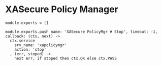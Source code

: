 

# XASecure Policy Manager

    module.exports = []

    module.exports.push name: 'XASecure PolicyMgr # Stop', timeout: -1, callback: (ctx, next) ->
      ctx.service
        srv_name: 'xapolicymgr'
        action: 'stop'
      , (err, stoped) ->
        next err, if stoped then ctx.OK else ctx.PASS
      

